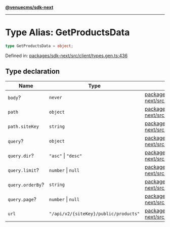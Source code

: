 [**@venuecms/sdk-next**](../Index.md)

***

# Type Alias: GetProductsData

```ts
type GetProductsData = object;
```

Defined in: [packages/sdk-next/src/client/types.gen.ts:436](https://github.com/venuecms/sdk/blob/827e1eaa472dae7093291e9dcf3855760c75d0d4/packages/sdk-next/src/client/types.gen.ts#L436)

## Type declaration

| Name | Type | Defined in |
| ------ | ------ | ------ |
| <a id="body"></a> `body`? | `never` | [packages/sdk-next/src/client/types.gen.ts:437](https://github.com/venuecms/sdk/blob/827e1eaa472dae7093291e9dcf3855760c75d0d4/packages/sdk-next/src/client/types.gen.ts#L437) |
| <a id="path"></a> `path` | `object` | [packages/sdk-next/src/client/types.gen.ts:438](https://github.com/venuecms/sdk/blob/827e1eaa472dae7093291e9dcf3855760c75d0d4/packages/sdk-next/src/client/types.gen.ts#L438) |
| `path.siteKey` | `string` | [packages/sdk-next/src/client/types.gen.ts:439](https://github.com/venuecms/sdk/blob/827e1eaa472dae7093291e9dcf3855760c75d0d4/packages/sdk-next/src/client/types.gen.ts#L439) |
| <a id="query"></a> `query`? | `object` | [packages/sdk-next/src/client/types.gen.ts:441](https://github.com/venuecms/sdk/blob/827e1eaa472dae7093291e9dcf3855760c75d0d4/packages/sdk-next/src/client/types.gen.ts#L441) |
| `query.dir`? | `"asc"` \| `"desc"` | [packages/sdk-next/src/client/types.gen.ts:445](https://github.com/venuecms/sdk/blob/827e1eaa472dae7093291e9dcf3855760c75d0d4/packages/sdk-next/src/client/types.gen.ts#L445) |
| `query.limit`? | `number` \| `null` | [packages/sdk-next/src/client/types.gen.ts:442](https://github.com/venuecms/sdk/blob/827e1eaa472dae7093291e9dcf3855760c75d0d4/packages/sdk-next/src/client/types.gen.ts#L442) |
| `query.orderBy`? | `string` | [packages/sdk-next/src/client/types.gen.ts:444](https://github.com/venuecms/sdk/blob/827e1eaa472dae7093291e9dcf3855760c75d0d4/packages/sdk-next/src/client/types.gen.ts#L444) |
| `query.page`? | `number` \| `null` | [packages/sdk-next/src/client/types.gen.ts:443](https://github.com/venuecms/sdk/blob/827e1eaa472dae7093291e9dcf3855760c75d0d4/packages/sdk-next/src/client/types.gen.ts#L443) |
| <a id="url"></a> `url` | `"/api/v2/{siteKey}/public/products"` | [packages/sdk-next/src/client/types.gen.ts:447](https://github.com/venuecms/sdk/blob/827e1eaa472dae7093291e9dcf3855760c75d0d4/packages/sdk-next/src/client/types.gen.ts#L447) |
